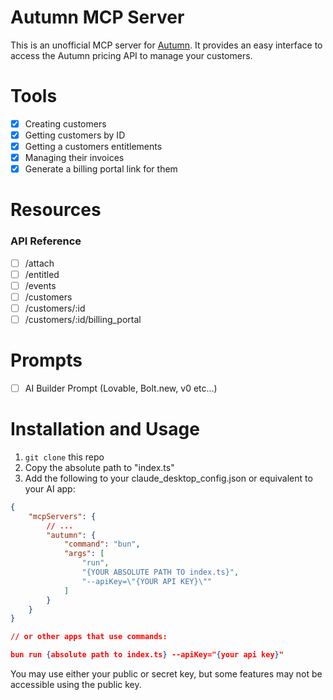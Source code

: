# Autumn MCP Server

This is an unofficial MCP server for [Autumn](https://useautumn.com). It provides an easy interface to access the Autumn pricing API to manage your customers.

# Tools

- [x] Creating customers
- [x] Getting customers by ID
- [x] Getting a customers entitlements
- [x] Managing their invoices
- [x] Generate a billing portal link for them

# Resources

### API Reference
- [ ] /attach
- [ ] /entitled
- [ ] /events
- [ ] /customers
- [ ] /customers/:id
- [ ] /customers/:id/billing_portal

# Prompts

- [ ] AI Builder Prompt (Lovable, Bolt.new, v0 etc...)

# Installation and Usage

1. `git clone` this repo
2. Copy the absolute path to "index.ts"
3. Add the following to your claude_desktop_config.json or equivalent to your AI app:

```json
{
	"mcpServers": {
        // ...
		"autumn": {
			"command": "bun",
			"args": [
				"run",
				"{YOUR ABSOLUTE PATH TO index.ts}",
				"--apiKey=\"{YOUR API KEY}\""
			]
		}
	}
}

// or other apps that use commands:

bun run {absolute path to index.ts} --apiKey="{your api key}"
```

You may use either your public or secret key, but some features may not be accessible using the public key.